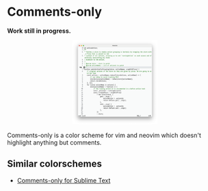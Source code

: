 # Comments-only

**Work still in progress.**

<p align="center"><img src="screenshot.png" width="200"></p>

Comments-only is a color scheme for vim and neovim which doesn't highlight anything
but comments.

## Similar colorschemes

- [Comments-only for Sublime Text](https://packagecontrol.io/packages/Comments-only%20Color%20Scheme)
